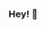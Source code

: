 ### Hey! 👋

<!--
**KasperDevelopment/KasperDevelopment** is a ✨ _special_ ✨ repository because its `README.md` (this file) appears on your GitHub profile.


- 🔭 I’m currently working on nothing
- 🌱 I’m currently learning Lua & Js
- 💬 Ask me about what you want
- 📫 How to reach me: Kasper@perkas.no or on discord Kasper#9356

--->
